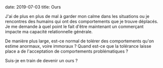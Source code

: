 date: 2019-07-03
title: Ours

J'ai de plus en plus de mal à garder mon calme dans les situations ou je
rencontres des humains qui ont des comportements que je trouve déplacés. Je me demande à quel point le fait d'être maintenant un commerçant impacte ma
capacité relationnelle générale.

De manière plus large, est-ce normal de tolérer des comportements qu'on estime anormaux, voire immoraux ? Quand est-ce que la tolérance laisse place a de l'acceptation de comportements problématiques ?

Suis-je en train de devenir un ours ?
